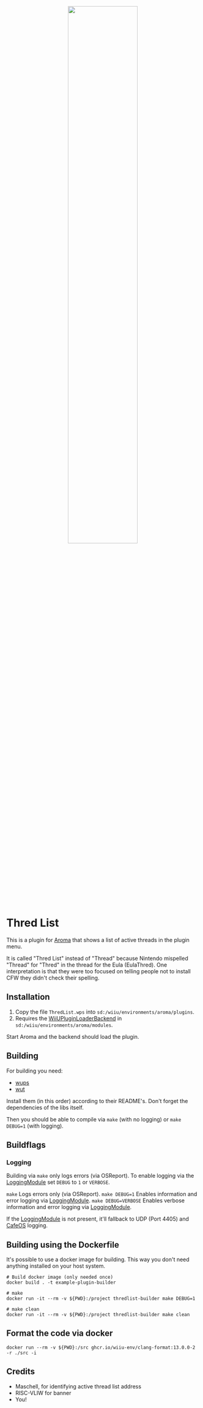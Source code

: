 <p align="center"><img src="https://github.com/ItzSwirlz/ThredList/blob/main/.github/banner.svg" width=60% height=60% /></p>

# Thred List

This is a plugin for [Aroma](https://github.com/wiiu-env/Aroma) that shows a list of active threads in the plugin menu.

It is called "Thred List" instead of "Thread" because Nintendo mispelled "Thread" for "Thred" in the thread for the Eula (EulaThred). One interpretation is that they were too focused on telling people not to install CFW they didn't check their spelling.

## Installation

1. Copy the file `ThredList.wps` into `sd:/wiiu/environments/aroma/plugins`.
2. Requires the [WiiUPluginLoaderBackend](https://github.com/wiiu-env/WiiUPluginLoaderBackend) in `sd:/wiiu/environments/aroma/modules`.

Start Aroma and the backend should load the plugin.

## Building

For building you need:

- [wups](https://github.com/Maschell/WiiUPluginSystem)
- [wut](https://github.com/devkitpro/wut)

Install them (in this order) according to their README's. Don't forget the dependencies of the libs itself.

Then you should be able to compile via `make` (with no logging) or `make DEBUG=1` (with logging).

## Buildflags

### Logging

Building via `make` only logs errors (via OSReport). To enable logging via the [LoggingModule](https://github.com/wiiu-env/LoggingModule) set `DEBUG` to `1` or `VERBOSE`.

`make` Logs errors only (via OSReport).
`make DEBUG=1` Enables information and error logging via [LoggingModule](https://github.com/wiiu-env/LoggingModule).
`make DEBUG=VERBOSE` Enables verbose information and error logging via [LoggingModule](https://github.com/wiiu-env/LoggingModule).

If the [LoggingModule](https://github.com/wiiu-env/LoggingModule) is not present, it'll fallback to UDP (Port 4405) and [CafeOS](https://github.com/wiiu-env/USBSerialLoggingModule) logging.

## Building using the Dockerfile

It's possible to use a docker image for building. This way you don't need anything installed on your host system.

```
# Build docker image (only needed once)
docker build . -t example-plugin-builder

# make
docker run -it --rm -v ${PWD}:/project thredlist-builder make DEBUG=1

# make clean
docker run -it --rm -v ${PWD}:/project thredlist-builder make clean
```

## Format the code via docker

`docker run --rm -v ${PWD}:/src ghcr.io/wiiu-env/clang-format:13.0.0-2 -r ./src -i`

## Credits

- Maschell, for identifying active thread list address
- RISC-VLIW for banner
- You!
